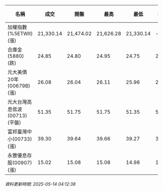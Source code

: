 | 名稱 | 成交 | 開盤 | 最高 | 最低 | 均價 | 成交金額(億) | 昨收 | 漲跌幅 | 漲跌 | 總量 | 昨量 | 振幅 |
| -------- | -------- | -------- | -------- |-------- | -------- | -------- |-------- |-------- |-------- | -------- | -------- |-------- |
|加權指數(%5ETWII) (漲)|21,330.14|21,474.02|21,626.28|21,330.14|-|3,912.34|21,129.54|0.95%|200.60|6,693,547|0|1.40%|
|合庫金(5880) (跌)|24.85|24.80|24.95|24.75|24.83|1.45|25.00|0.60%|0.15|5,820|7,790|0.80%|
|元大美債20年(00679B) (漲)|26.08|26.04|26.11|25.96|26.04|11.29|26.06|0.08%|0.02|43,373|33,791|0.58%|
|元大台灣高息低波(00713) (平盤)|51.35|51.75|51.75|51.35|51.53|7.90|51.35|0.00%|0.00|15,337|15,750|0.78%|
|富邦臺灣中小(00733) (漲)|39.30|39.64|39.66|39.27|39.46|0.381|39.15|0.38%|0.15|965|986|1.00%|
|永豐優息存股(00907) (漲)|15.02|15.08|15.08|14.98|15.03|0.232|14.90|0.81%|0.12|1,545|813|0.67%|
###### 資料更新時間: 2025-05-14 04:12:38
